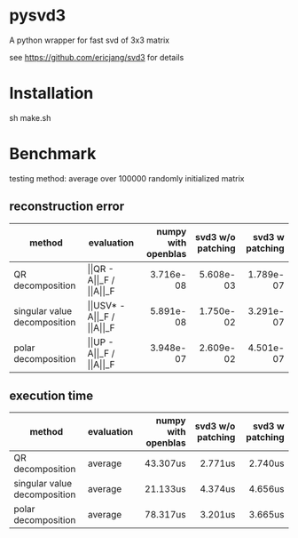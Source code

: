 # pysvd3
A python wrapper for fast svd of 3x3 matrix

see https://github.com/ericjang/svd3 for details

# Installation
sh make.sh

# Benchmark 
testing method: average over 100000 randomly initialized matrix
## reconstruction error
|        method                |   evaluation        | numpy with openblas | svd3 w/o patching |  svd3 w patching |
| ---------------------------- | --------------------|--------------------:|------------------:|-----------------:|
| QR decomposition             | \|\|QR - A\|\|\_F /  \|\|A\|\|\_F | 3.716e-08  | 5.608e-03 | 1.789e-07        |
| singular value decomposition | \|\|USV* - A\|\|\_F /  \|\|A\|\|\_F| 5.891e-08 | 1.750e-02 | 3.291e-07        |
| polar decomposition          | \|\|UP - A\|\|\_F  /  \|\|A\|\|\_F | 3.948e-07 | 2.609e-02 | 4.501e-07        |

## execution time
|        method                |   evaluation        | numpy with openblas | svd3 w/o patching |  svd3 w patching |
| ---------------------------- | --------------------|--------------------:|------------------:|-----------------:|
| QR decomposition             | average             | 43.307us            | 2.771us           | 2.740us          |
| singular value decomposition | average             | 21.133us            | 4.374us           | 4.656us          |
| polar decomposition          | average             | 78.317us            | 3.201us           | 3.665us          |
